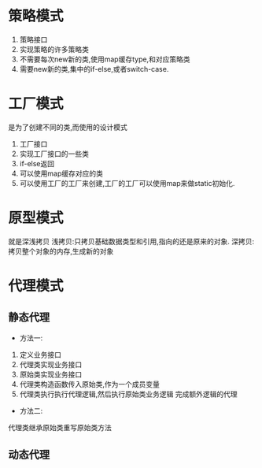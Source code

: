 # 策略模式

1. 策略接口
2. 实现策略的许多策略类
3. 不需要每次new新的类,使用map缓存type,和对应策略类
4. 需要new新的类,集中的if-else,或者switch-case.

# 工厂模式

是为了创建不同的类,而使用的设计模式

1. 工厂接口
2. 实现工厂接口的一些类
3. if-else返回
4. 可以使用map缓存对应的类
5. 可以使用工厂的工厂来创建,工厂的工厂可以使用map来做static初始化.

# 原型模式

就是深浅拷贝
浅拷贝:只拷贝基础数据类型和引用,指向的还是原来的对象.
深拷贝:拷贝整个对象的内存,生成新的对象

# 代理模式

## 静态代理

* 方法一:

1. 定义业务接口
2. 代理类实现业务接口
3. 原始类实现业务接口
4. 代理类构造函数传入原始类,作为一个成员变量
5. 代理类执行执行代理逻辑,然后执行原始类业务逻辑
   完成额外逻辑的代理

* 方法二:

代理类继承原始类重写原始类方法

## 动态代理